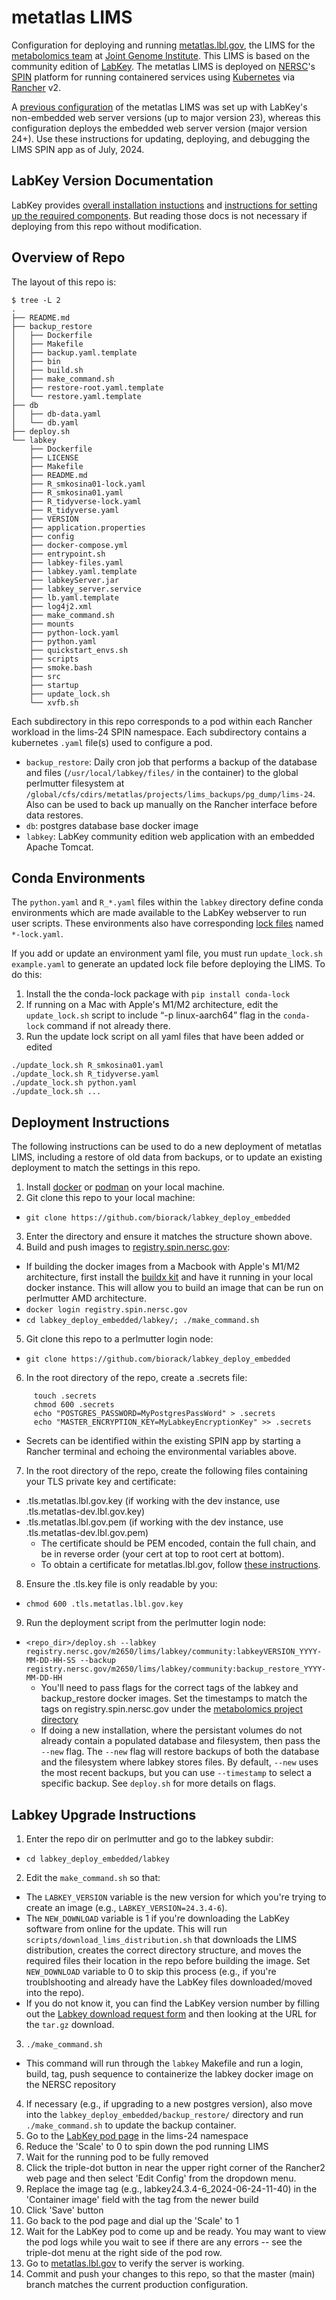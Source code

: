 # metatlas LIMS
Configuration for deploying and running [metatlas.lbl.gov](https://metatlas.lbl.gov/), the LIMS for
the [metabolomics team](https://jgi.doe.gov/our-science/science-programs/metabolomics-technology/)
at [Joint Genome Institute](https://www.jgi.doe.gov/). This LIMS is based on the community
edition of [LabKey](https://www.labkey.org/). The metatlas LIMS is deployed on
[NERSC](http://www.nersc.gov/)'s [SPIN](https://www.nersc.gov/systems/spin/)
platform for running containered services using [Kubernetes](https://kubernetes.io/) via
[Rancher](https://rancher.com/products/rancher/) v2.

A [previous configuration](https://github.com/biorack/labkey_deploy) of the metatlas LIMS was set up
with LabKey's non-embedded web server versions (up to major version 23), whereas this configuration
deploys the embedded web server version (major version 24+). Use these instructions for updating,
deploying, and debugging the LIMS SPIN app as of July, 2024.

## LabKey Version Documentation

LabKey provides [overall installation instuctions](https://www.labkey.org/Documentation/wiki-page.view?name=manualInstall) and [instructions for setting up the required components](https://www.labkey.org/Documentation/wiki-page.view?name=installLinux). But reading those docs is not necessary if deploying from this repo without modification.

## Overview of Repo

The layout of this repo is:

```
$ tree -L 2
.
├── README.md
├── backup_restore
│   ├── Dockerfile
│   ├── Makefile
│   ├── backup.yaml.template
│   ├── bin
│   ├── build.sh
│   ├── make_command.sh
│   ├── restore-root.yaml.template
│   └── restore.yaml.template
├── db
│   ├── db-data.yaml
│   └── db.yaml
├── deploy.sh
└── labkey
    ├── Dockerfile
    ├── LICENSE
    ├── Makefile
    ├── README.md
    ├── R_smkosina01-lock.yaml
    ├── R_smkosina01.yaml
    ├── R_tidyverse-lock.yaml
    ├── R_tidyverse.yaml
    ├── VERSION
    ├── application.properties
    ├── config
    ├── docker-compose.yml
    ├── entrypoint.sh
    ├── labkey-files.yaml
    ├── labkey.yaml.template
    ├── labkeyServer.jar
    ├── labkey_server.service
    ├── lb.yaml.template
    ├── log4j2.xml
    ├── make_command.sh
    ├── mounts
    ├── python-lock.yaml
    ├── python.yaml
    ├── quickstart_envs.sh
    ├── scripts
    ├── smoke.bash
    ├── src
    ├── startup
    ├── update_lock.sh
    └── xvfb.sh
```

Each subdirectory in this repo corresponds to a pod within each Rancher workload in the
lims-24 SPIN namespace. Each subdirectory contains a kubernetes `.yaml` file(s) used to configure a pod.

- `backup_restore`: Daily cron job that performs a backup of the database and
  files (`/usr/local/labkey/files/` in the container) to the global perlmutter filesystem 
  at `/global/cfs/cdirs/metatlas/projects/lims_backups/pg_dump/lims-24`. Also can be
  used to back up manually on the Rancher interface before data restores.
- `db`: postgres database base docker image
- `labkey`: LabKey community edition web application with an embedded Apache
  Tomcat.

## Conda Environments

The `python.yaml` and `R_*.yaml` files within the `labkey` directory define conda
environments which are made available to the LabKey webserver to run user scripts.
These environments also have corresponding
[lock files](https://github.com/conda/conda-lock) named `*-lock.yaml`. 

If you add or update an environment yaml file, you must run `update_lock.sh example.yaml` 
to generate an updated lock file before deploying the LIMS. To do this:

1. Install the the conda-lock package with `pip install conda-lock`
2. If running on a Mac with Apple's M1/M2 architecture, edit the `update_lock.sh` script to 
include “-p linux-aarch64” flag in the `conda-lock` command if not already there.
3. Run the update lock script on all yaml files that have been added or edited
```
./update_lock.sh R_smkosina01.yaml
./update_lock.sh R_tidyverse.yaml
./update_lock.sh python.yaml
./update_lock.sh ...
```

## Deployment Instructions

The following instructions can be used to do a new deployment of metatlas LIMS, including a restore of old data from backups, or to update an existing deployment to match the settings in this repo.

1. Install [docker](https://docs.docker.com/get-docker/) or [podman](https://podman.io/getting-started/installation) on your local machine.
2. Git clone this repo to your local machine:
  - `git clone https://github.com/biorack/labkey_deploy_embedded`
3. Enter the directory and ensure it matches the structure shown above.
4. Build and push images to [registry.spin.nersc.gov](https://registry.spin.nersc.gov):
  - If building the docker images from a Macbook with Apple's M1/M2 architecture, first install the
[buildx kit](https://www.docker.com/blog/how-to-rapidly-build-multi-architecture-images-with-buildx/) and have it running in your local docker instance. This will allow you to build an image that can be run
on perlmutter AMD architecture.
  - `docker login registry.spin.nersc.gov`
  - `cd labkey_deploy_embedded/labkey/; ./make_command.sh`
5. Git clone this repo to a perlmutter login node:
  - `git clone https://github.com/biorack/labkey_deploy_embedded`
6. In the root directory of the repo, create a .secrets file:
  ```cd labkey_deploy_embedded
       touch .secrets
       chmod 600 .secrets
       echo "POSTGRES_PASSWORD=MyPostgresPassWord" > .secrets
       echo "MASTER_ENCRYPTION_KEY=MyLabkeyEncryptionKey" >> .secrets
  ```
  - Secrets can be identified within the existing SPIN app by starting a Rancher terminal and echoing the
  environmental variables above.
7. In the root directory of the repo, create the following files containing your TLS private key and certificate:
  - .tls.metatlas.lbl.gov.key  (if working with the dev instance, use .tls.metatlas-dev.lbl.gov.key)
  - .tls.metatlas.lbl.gov.pem  (if working with the dev instance, use .tls.metatlas-dev.lbl.gov.pem)
    - The certificate should be PEM encoded, contain the full chain, and be in reverse order (your cert at top to root cert at bottom).
    - To obtain a certificate for metatlas.lbl.gov, follow [these instructions](https://code.jgi.doe.gov/-/snippets/27).
8. Ensure the .tls.key file is only readable by you:
  - `chmod 600 .tls.metatlas.lbl.gov.key`
9. Run the deployment script from the perlmutter login node: 
  - `<repo_dir>/deploy.sh --labkey registry.nersc.gov/m2650/lims/labkey/community:labkeyVERSION_YYYY-MM-DD-HH-SS --backup registry.nersc.gov/m2650/lims/labkey/community:backup_restore_YYYY-MM-DD-HH`
    - You'll need to pass flags for the correct tags of the labkey and backup_restore docker images. Set the timestamps to match the tags on registry.spin.nersc.gov under the [metabolomics project directory](https://registry.nersc.gov/harbor/projects/69/repositories/lims%2Flabkey%2Fcommunity)
    - If doing a new installation, where the persistant volumes do not already contain a populated database and filesystem, then pass the `--new` flag. The `--new` flag will restore backups of both the database and the filesystem where labkey stores files. By default, `--new` uses the most recent backups, but you can use `--timestamp` to select a specific backup. See `deploy.sh` for more details on flags.

## Labkey Upgrade Instructions

1. Enter the repo dir on perlmutter and go to the labkey subdir:
  - `cd labkey_deploy_embedded/labkey`
2. Edit the `make_command.sh` so that:
  - The `LABKEY_VERSION` variable is the new version for which you're trying to create an image (e.g., `LABKEY_VERSION=24.3.4-6`).
  - The `NEW_DOWNLOAD` variable is 1 if you're downloading the LabKey software from online for the update.
  This will run `scripts/download_lims_distribution.sh` that downloads the LIMS distribution,
  creates the correct directory structure, and moves the required files their
  location in the repo before building the image. Set `NEW_DOWNLOAD` variable to 0 to skip this process
  (e.g., if you're troublshooting and already have the LabKey files downloaded/moved into the repo).
  - If you do not know it, you can find the LabKey version number by filling out the [Labkey download request form](https://www.labkey.com/download-community-edition/) and then looking at the URL for the `tar.gz` download.
3. `./make_command.sh`
  - This command will run through the `labkey` Makefile and run a login, build, tag, push sequence
  to containerize the labkey docker image on the NERSC repository
4. If necessary (e.g., if upgrading to a new postgres version), also move into the 
  `labkey_deploy_embedded/backup_restore/` directory and run `./make_command.sh` to update the backup container.
5. Go to the [LabKey pod page](https://rancher2.spin.nersc.gov/dashboard/c/c-tmq7p/explorer/apps.deployment/lims-24/labkey#pods) in the lims-24 namespace
6. Reduce the 'Scale' to 0 to spin down the pod running LIMS
7. Wait for the running pod to be fully removed
8. Click the triple-dot button in near the upper right corner of the Rancher2
   web page and then select 'Edit Config' from the dropdown menu.
9. Replace the image tag (e.g., labkey24.3.4-6_2024-06-24-11-40) in the 'Container image' field with
  the tag from the newer build
10. Click 'Save' button
11. Go back to the pod page and dial up the 'Scale' to 1
12. Wait for the LabKey pod to come up and be ready. You may want to view the
   pod logs while you wait to see if there are any errors -- see the
   triple-dot menu at the right side of the pod row.
13. Go to [metatlas.lbl.gov](https://metatlas.lbl.gov/) to verify the server is working.
14. Commit and push your changes to this repo, so that the master (main) branch matches
   the current production configuration.
